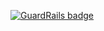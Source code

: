 
[![GuardRails badge](https://badges.production.guardrails.io/shtakai/cd_mean_mongo_messageboard.svg)](https://www.guardrails.io)
